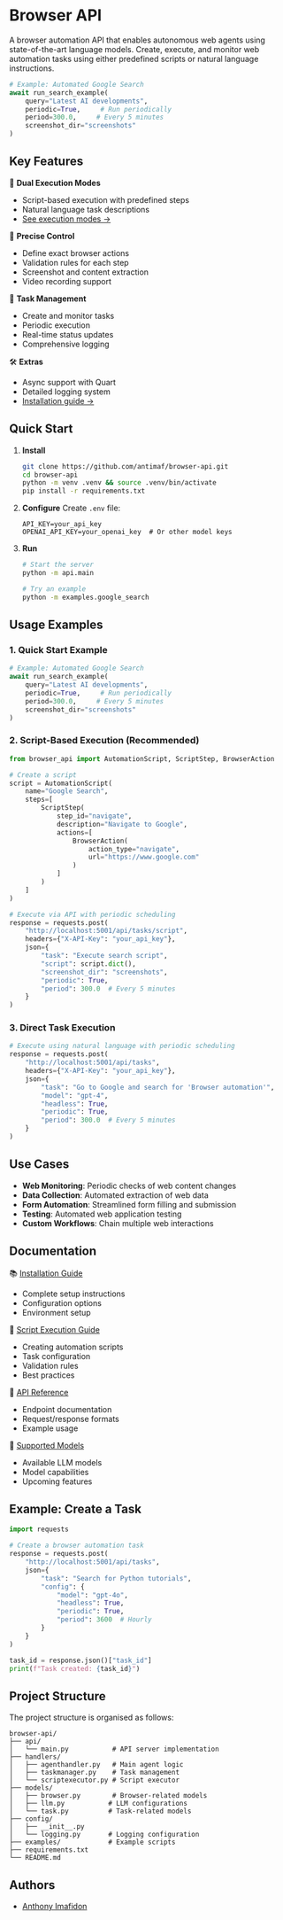 # Browser API

A browser automation API that enables autonomous web agents using state-of-the-art language models. Create, execute, and monitor web automation tasks using either predefined scripts or natural language instructions.

```python
# Example: Automated Google Search
await run_search_example(
    query="Latest AI developments",
    periodic=True,     # Run periodically
    period=300.0,     # Every 5 minutes
    screenshot_dir="screenshots"
)
```

## Key Features

🤖 **Dual Execution Modes**
- Script-based execution with predefined steps
- Natural language task descriptions
- [See execution modes →](docs/script-execution.md)

🎯 **Precise Control**
- Define exact browser actions
- Validation rules for each step
- Screenshot and content extraction
- Video recording support

🔄 **Task Management**
- Create and monitor tasks
- Periodic execution
- Real-time status updates
- Comprehensive logging

🛠️ **Extras**
- Async support with Quart
- Detailed logging system
- [Installation guide →](docs/installation.md)

## Quick Start

1. **Install**
   ```bash
   git clone https://github.com/antimaf/browser-api.git
   cd browser-api
   python -m venv .venv && source .venv/bin/activate
   pip install -r requirements.txt
   ```

2. **Configure**
   Create `.env` file:
   ```env
   API_KEY=your_api_key
   OPENAI_API_KEY=your_openai_key  # Or other model keys
   ```

3. **Run**
   ```bash
   # Start the server
   python -m api.main
   
   # Try an example
   python -m examples.google_search
   ```

## Usage Examples

### 1. Quick Start Example
```python
# Example: Automated Google Search
await run_search_example(
    query="Latest AI developments",
    periodic=True,     # Run periodically
    period=300.0,     # Every 5 minutes
    screenshot_dir="screenshots"
)
```

### 2. Script-Based Execution (Recommended)
```python
from browser_api import AutomationScript, ScriptStep, BrowserAction

# Create a script
script = AutomationScript(
    name="Google Search",
    steps=[
        ScriptStep(
            step_id="navigate",
            description="Navigate to Google",
            actions=[
                BrowserAction(
                    action_type="navigate",
                    url="https://www.google.com"
                )
            ]
        )
    ]
)

# Execute via API with periodic scheduling
response = requests.post(
    "http://localhost:5001/api/tasks/script",
    headers={"X-API-Key": "your_api_key"},
    json={
        "task": "Execute search script",
        "script": script.dict(),
        "screenshot_dir": "screenshots",
        "periodic": True,
        "period": 300.0  # Every 5 minutes
    }
)
```

### 3. Direct Task Execution
```python
# Execute using natural language with periodic scheduling
response = requests.post(
    "http://localhost:5001/api/tasks",
    headers={"X-API-Key": "your_api_key"},
    json={
        "task": "Go to Google and search for 'Browser automation'",
        "model": "gpt-4",
        "headless": True,
        "periodic": True,
        "period": 300.0  # Every 5 minutes
    }
)
```

## Use Cases

- **Web Monitoring**: Periodic checks of web content changes
- **Data Collection**: Automated extraction of web data
- **Form Automation**: Streamlined form filling and submission
- **Testing**: Automated web application testing
- **Custom Workflows**: Chain multiple web interactions

## Documentation

📚 [Installation Guide](docs/installation.md)
- Complete setup instructions
- Configuration options
- Environment setup

🔧 [Script Execution Guide](docs/script-execution.md)
- Creating automation scripts
- Task configuration
- Validation rules
- Best practices

📡 [API Reference](docs/api-reference.md)
- Endpoint documentation
- Request/response formats
- Example usage

🤖 [Supported Models](docs/models.md)
- Available LLM models
- Model capabilities
- Upcoming features


## Example: Create a Task

```python
import requests

# Create a browser automation task
response = requests.post(
    "http://localhost:5001/api/tasks",
    json={
        "task": "Search for Python tutorials",
        "config": {
            "model": "gpt-4o",
            "headless": True,
            "periodic": True,
            "period": 3600  # Hourly
        }
    }
)

task_id = response.json()["task_id"]
print(f"Task created: {task_id}")
```

## Project Structure

The project structure is organised as follows:

```
browser-api/
├── api/
│   └── main.py           # API server implementation
├── handlers/
│   ├── agenthandler.py   # Main agent logic
│   ├── taskmanager.py    # Task management
│   └── scriptexecutor.py # Script executor
├── models/
│   ├── browser.py        # Browser-related models
│   ├── llm.py           # LLM configurations
│   └── task.py          # Task-related models
├── config/
│   ├── __init__.py
│   └── logging.py       # Logging configuration
├── examples/            # Example scripts
├── requirements.txt
└── README.md
```

## Authors

- [Anthony Imafidon](https://github.com/antimaf)
